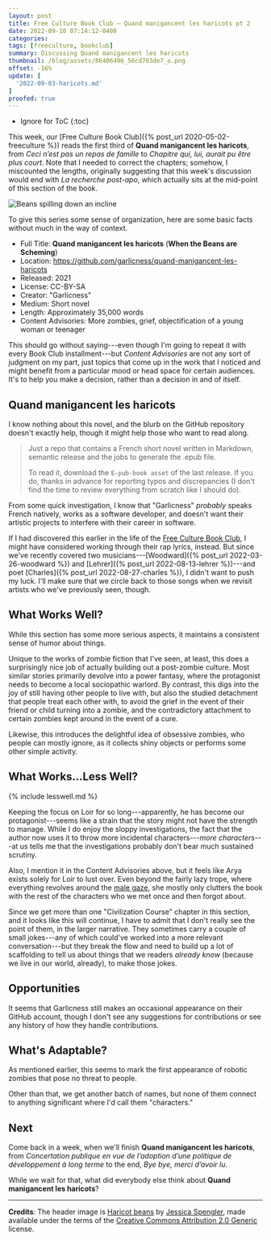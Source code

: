 ```yaml
---
layout: post
title: Free Culture Book Club — Quand manigancent les haricots pt 2
date: 2022-09-10 07:14:12-0400
categories:
tags: [freeculture, bookclub]
summary: Discussing Quand manigancent les haricots
thumbnail: /blog/assets/86406496_56cd763de7_o.png
offset: -16%
update: [
  '2022-09-03-haricots.md'
]
proofed: true
---
```


* Ignore for ToC
{:toc}

This week, our [Free Culture Book Club]({% post_url 2020-05-02-freeculture %}) reads the first third of **Quand manigancent les haricots**, from *Ceci n’est pas un repas de famille* to *Chapitre qui, lui, aurait pu être plus court*.  Note that I needed to correct the chapters; somehow, I miscounted the lengths, originally suggesting that this week's discussion would end with *La recherche post-apo*, which actually sits at the mid-point of this section of the book.

![Beans spilling down an incline](/blog/assets/86406496_56cd763de7_o.png "Those beans are revolting...")

To give this series some sense of organization, here are some basic facts without much in the way of context.

 * Full Title:  **Quand manigancent les haricots** (**When the Beans are Scheming**)
 * Location:  <https://github.com/garlicness/quand-manigancent-les-haricots>
 * Released:  2021
 * License:  CC-BY-SA
 * Creator:  "Garlicness"
 * Medium:  Short novel
 * Length:  Approximately 35,000 words
 * Content Advisories:  More zombies, grief, objectification of a young woman or teenager

This should go without saying---even though I'm going to repeat it with every Book Club installment---but *Content Advisories* are not any sort of judgment on my part, just topics that come up in the work that I noticed and might benefit from a particular mood or head space for certain audiences.  It's to help you make a decision, rather than a decision in and of itself.

## Quand manigancent les haricots

I know nothing about this novel, and the blurb on the GitHub repository doesn't exactly help, though it might help those who want to read along.

 > Just a repo that contains a French short novel written in Markdown, semantic release and the jobs to generate the .epub file.
 >
 > To read it, download the `E-pub-book asset` of the last release. If you do, thanks in advance for reporting typos and discrepancies (I don't find the time to review everything from scratch like I should do).

From some quick investigation, I know that "Garlicness" *probably* speaks French natively, works as a software developer, and doesn't want their artistic projects to interfere with their career in software.

If I had discovered this earlier in the life of the [Free Culture Book Club](/blog/tag/bookclub), I might have considered working through their rap lyrics, instead.  But since we've recently covered two musicians---[Woodward]({% post_url 2022-03-26-woodward %}) and [Lehrer]({% post_url 2022-08-13-lehrer %})---and poet [Charles]({% post_url 2022-08-27-charles %}), I didn't want to push my luck.  I'll make sure that we circle back to those songs when we revisit artists who we've previously seen, though.

## What Works Well?

While this section has some more serious aspects, it maintains a consistent sense of humor about things.

Unique to the works of zombie fiction that I've seen, at least, this does a surprisingly nice job of actually building out a post-zombie culture.  Most similar stories primarily devolve into a power fantasy, where the protagonist needs to become a local sociopathic warlord.  By contrast, this digs into the joy of still having other people to live with, but also the studied detachment that people treat each other with, to avoid the grief in the event of their friend or child turning into a zombie, and the contradictory attachment to certain zombies kept around in the event of a cure.

Likewise, this introduces the delightful idea of obsessive zombies, who people can mostly ignore, as it collects shiny objects or performs some other simple activity.

## What Works...Less Well?

{% include lesswell.md %}

Keeping the focus on Loir for so long---apparently, he has become our protagonist---seems like a strain that the story might not have the strength to manage.  While I do enjoy the sloppy investigations, the fact that the author now uses it to throw more incidental characters---*more characters*---at us tells me that the investigations probably don't bear much sustained scrutiny.

Also, I mention it in the Content Advisories above, but it feels like Arya exists solely for Loir to lust over.  Even beyond the fairly lazy trope, where everything revolves around the [male gaze](https://en.wikipedia.org/wiki/Male_gaze), she mostly only clutters the book with the rest of the characters who we met once and then forgot about.

Since we get more than one "Civilization Course" chapter in this section, and it looks like this will continue, I have to admit that I don't really see the point of them, in the larger narrative.  They sometimes carry a couple of small jokes---any of which could've worked into a more relevant conversation---but they break the flow and need to build up a lot of scaffolding to tell us about things that we readers *already know* (because we live in our world, already), to make those jokes.

## Opportunities

It seems that Garlicness still makes an occasional appearance on their GitHub account, though I don't see any suggestions for contributions or see any history of how they handle contributions.

## What's Adaptable?

As mentioned earlier, this seems to mark the first appearance of robotic zombies that pose no threat to people.

Other than that, we get another batch of names, but none of them connect to anything significant where I'd call them "characters."

## Next

Come back in a week, when we'll finish **Quand manigancent les haricots**, from *Concertation publique en vue de l’adoption d’une politique de développement à long terme* to the end, *Bye bye, merci d’avoir lu*.

While we wait for that, what did everybody else think about **Quand manigancent les haricots**?

* * *

**Credits**:  The header image is [Haricot beans](https://www.flickr.com/photos/wordridden/86406496/) by [Jessica Spengler](https://www.flickr.com/photos/wordridden/), made available under the terms of the [Creative Commons Attribution 2.0 Generic](https://creativecommons.org/licenses/by/2.0/) license.
